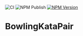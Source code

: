 ﻿![CI](https://github.com/LeeGordon83/BowlingKataPair/actions/workflows/ci.yml/badge.svg)
 ![NPM Publish](https://github.com/LeeGordon83/BowlingKataPair/actions/workflows/npm-publish.yml/badge.svg)
[![NPM Version](https://badge.fury.io/js/%40geordiefoo%2Fbowlingscorecalculator.svg)](https://badge.fury.io/js/%40geordiefoo%2Fbowlingscorecalculator)
 
 # BowlingKataPair
